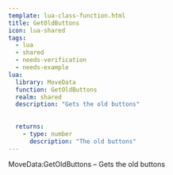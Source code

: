```yaml
---
template: lua-class-function.html
title: GetOldButtons
icon: lua-shared
tags:
  - lua
  - shared
  - needs-verification
  - needs-example
lua:
  library: MoveData
  function: GetOldButtons
  realm: shared
  description: "Gets the old buttons"
  
  
  returns:
    - type: number
      description: "The old buttons"
---
```


<div class="lua__search__keywords">
MoveData:GetOldButtons &#x2013; Gets the old buttons
</div>
